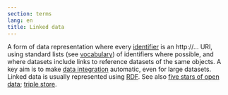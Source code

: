 ```yaml
---
section: terms
lang: en
title: Linked data
---
```


A form of data representation where every [identifier](../identifier/) is an http://... URI, using standard lists (see [vocabulary](../vocabulary/)) of identifiers where possible, and where datasets include links to reference datasets of the same objects. A key aim is to make [data integration](../data-integration/) automatic, even for large datasets. Linked data is usually represented using [RDF](../rdf/). See also [five stars of open data](../five-stars-of-open-data/); [triple store](../triple-store/).
